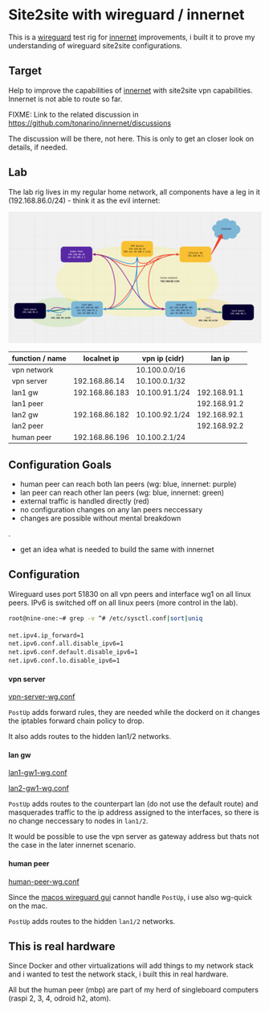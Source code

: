 # Site2site with wireguard / innernet

This is a [wireguard](https://www.wireguard.com/#cryptokey-routing) test rig
for [innernet](https://github.com/tonarino/innernet) improvements, i
built it to prove my understanding of wireguard site2site configurations.

## Target

Help to improve the capabilities of
[innernet](https://github.com/tonarino/innernet) with site2site vpn capabilities.
Innernet is not able to route so far.

FIXME: Link to the related discussion in
https://github.com/tonarino/innernet/discussions 

The discussion will be there, not here. This is only to get an
closer look on details, if needed. 

## Lab

The lab rig lives in my regular home network, all components have a leg in
it (192.168.86.0/24) - think it as the evil internet:

 ![innernet-testrig-local](testnetwork.png)


| function / name     | localnet ip | vpn ip (cidr)| lan ip |
| --------------------| ------------| -------|--------|
| vpn network         |             | 10.100.0.0/16 | |
| vpn server    | 192.168.86.14 | 10.100.0.1/32 | |
| lan1 gw     | 192.168.86.183  | 10.100.91.1/24 | 192.168.91.1 |
| lan1 peer | | | 192.168.91.2
| lan2 gw      | 192.168.86.182 | 10.100.92.1/24 | 192.168.92.1 |
| lan2 peer | | | 192.168.92.2
| human peer | 192.168.86.196  | 10.100.2.1/24  |  |

## Configuration Goals

* human peer can reach both lan peers (wg: blue, innernet: purple)
* lan peer can reach other lan peers (wg: blue, innernet: green)
* external traffic is handled directly (red)
* no configuration changes on any lan peers neccessary
* changes are possible without mental breakdown

.

* get an idea what is needed to build the same with innernet

## Configuration

Wireguard uses port 51830 on all vpn peers and interface wg1 on all linux peers.
IPv6 is switched off on all linux peers (more control in the lab).

```bash
root@nine-one:~# grep -v ^# /etc/sysctl.conf|sort|uniq

net.ipv4.ip_forward=1
net.ipv6.conf.all.disable_ipv6=1
net.ipv6.conf.default.disable_ipv6=1
net.ipv6.conf.lo.disable_ipv6=1
```

#### vpn server

[vpn-server-wg.conf](vpn-server-wg.conf)

`PostUp` adds forward rules, they are needed while the dockerd on it changes 
the iptables forward chain policy to drop.

It also adds routes to the hidden lan1/2 networks.

#### lan gw

[lan1-gw1-wg.conf](lan1-gw1-wg.conf)

[lan2-gw1-wg.conf](lan2-gw1-wg.conf)

`PostUp` adds routes to the counterpart lan (do not use the default route) and
masquerades traffic to the ip address assigned to the interfaces, so there is
no change neccessary to nodes in `lan1/2`. 

It would be possible to use the vpn server as gateway address but thats not the
case in the later innernet scenario.

#### human peer

[human-peer-wg.conf](human-peer-wg.conf)

Since the [macos wireguard
gui](https://apps.apple.com/us/app/wireguard/id1451685025?ls=1&mt=12) cannot
handle `PostUp`, i use also wg-quick on the mac.

`PostUp` adds routes to the hidden `lan1/2` networks.

## This is real hardware

Since Docker and other virtualizations will add things to my network stack
and i wanted to test the network stack, i built this in real hardware.

All but the human peer (mbp) are part of my herd of singleboard
computers (raspi 2, 3, 4, odroid h2, atom).
